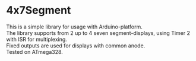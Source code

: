 # 4x7Segment

This is a simple library for usage with Arduino-platform.<br>
The library supports from 2 up to 4 seven segment-displays, using Timer 2 with ISR for multiplexing.<br>
Fixed outputs are used for displays with common anode.<br>
Tested on ATmega328.
